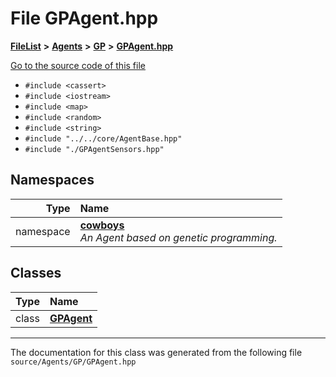 

# File GPAgent.hpp



[**FileList**](files.md) **>** [**Agents**](dir_425e53e3c77c59c8573ea1fd0ff9622a.md) **>** [**GP**](dir_24320de467b989ce68b31a9ae5cbbd05.md) **>** [**GPAgent.hpp**](_g_p_agent_8hpp.md)

[Go to the source code of this file](_g_p_agent_8hpp_source.md)



* `#include <cassert>`
* `#include <iostream>`
* `#include <map>`
* `#include <random>`
* `#include <string>`
* `#include "../../core/AgentBase.hpp"`
* `#include "./GPAgentSensors.hpp"`













## Namespaces

| Type | Name |
| ---: | :--- |
| namespace | [**cowboys**](namespacecowboys.md) <br>_An Agent based on genetic programming._  |


## Classes

| Type | Name |
| ---: | :--- |
| class | [**GPAgent**](classcowboys_1_1_g_p_agent.md) <br> |



















































------------------------------
The documentation for this class was generated from the following file `source/Agents/GP/GPAgent.hpp`

